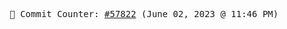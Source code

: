 <p align="center">
    <samp>
        📮 Commit Counter: <a href="https://github.com/Javascript-void0/Javascript-void0/commits/main">#57822</a> (June 02, 2023 @ 11:46 PM)
    </samp>
</p>